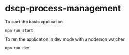 # dscp-process-management

To start the basic application

```shell
npm run start
```

To run the application in dev mode with a nodemon watcher

```shell
npm run dev
```
